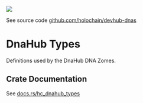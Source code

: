 [![](https://img.shields.io/crates/v/hc_dnahub_types?style=flat-square)](https://crates.io/crates/hc_dnahub_types)

See source code [github.com/holochain/devhub-dnas](https://github.com/holochain/devhub-dnas)

# DnaHub Types
Definitions used by the DnaHub DNA Zomes.


## Crate Documentation

See [docs.rs/hc_dnahub_types](https://docs.rs/hc_dnahub_types/)
